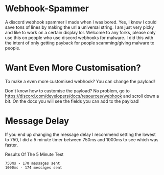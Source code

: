 # Webhook-Spammer
A discord webhook spammer I made when I was bored. Yes, I know I could save tons of lines by making the url a universal string. I am just very picky and like to work on a certain display lol. Welcome to any forks, please only use this on people who use discord webhooks for malware. I did this with the intent of only getting payback for people scamming/giving malware to people.


# Want Even More Customisation?
To make a even more customised webhook? You can change the payload!

Don't know how to customise the payload? No problem, go to https://discord.com/developers/docs/resources/webhook and scroll down a bit. On the docs you will see the fields you can add to the payload!


# Message Delay
If you end up changing the message delay I recommend setting the lowest to 750, I did a 5 minute timer between 750ms and 1000ms to see which was faster.

Results Of The 5 Minute Test

```
750ms - 170 messages sent
1000ms - 174 messages sent
```
